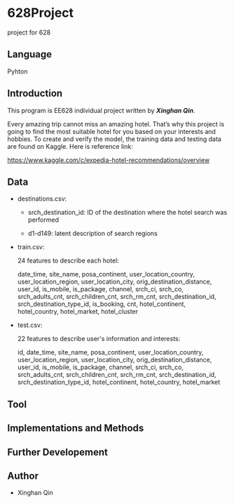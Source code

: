 # 628Project
project for 628

## Language

Pyhton

## Introduction

This program is EE628 individual project written by _**Xinghan Qin**_.

Every amazing trip cannot miss an amazing hotel. That’s why this project is going to find the most suitable hotel for you based on your interests and hobbies. To create and verify the model, the training data and testing data are found on Kaggle. Here is reference link:

https://www.kaggle.com/c/expedia-hotel-recommendations/overview

##

## Data

* destinations.csv:

  * srch_destination_id: ID of the destination where the hotel search was performed

  * d1-d149: latent description of search regions 

* train.csv:

  24 features to describe each hotel: 
  
  date_time, site_name, posa_continent, user_location_country, user_location_region, user_location_city, orig_destination_distance, user_id, is_mobile, is_package, channel, srch_ci, srch_co, srch_adults_cnt, srch_children_cnt, srch_rm_cnt, srch_destination_id, srch_destination_type_id, is_booking, cnt, hotel_continent, hotel_country, hotel_market, hotel_cluster

* test.csv:

  22 features to describe user's information and interests:
  
  id, date_time, site_name, posa_continent, user_location_country, user_location_region, user_location_city, orig_destination_distance, user_id, is_mobile, is_package, channel, srch_ci, srch_co, srch_adults_cnt, srch_children_cnt, srch_rm_cnt, srch_destination_id, srch_destination_type_id, hotel_continent, hotel_country, hotel_market


## Tool

##

## Implementations and Methods

##

## Further Developement

## Author

* Xinghan Qin

##
